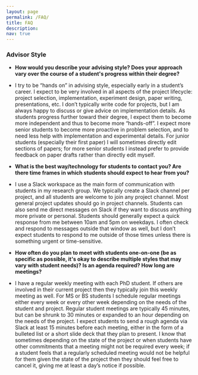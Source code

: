 ```yaml
---
layout: page
permalink: /FAQ/
title: FAQ
description: 
nav: true
---
```


<div class="FAQ">
  
<h3>Advisor Style</h3> 
  
  <ul>
<li><p><b>How would you describe your advising style? Does your approach vary over the course of a student's progress within their degree?</b></p>
</li>
<li><p>I try to be “hands on” in advising style, especially early in a student’s career. I expect to be very involved in all aspects of the project lifecycle: project selection, implementation, experiment design, paper writing, presentations, etc. I don’t typically write code for projects, but I am always happy to discuss or give advice on implementation details. As students progress further toward their degree, I expect them to become more independent and thus to become more “hands-off”. I expect more senior students to become more proactive in problem selection, and to need less help with implementation and experimental details. For junior students (especially their first paper) I will sometimes directly edit sections of papers; for more senior students I instead prefer to provide feedback on paper drafts rather than directly edit myself.</p>
</li>
</ul>
  
   <ul>
<li><p><b>What is the best way/technology for students to contact you? Are there time frames in which students should expect to hear from you?</b></p>
</li>
<li><p>I use a Slack workspace as the main form of communication with students in my research group. We typically create a Slack channel per project, and all students are welcome to join any project channel. Most general project updates should go in project channels. Students can also send me direct messages on Slack if they want to discuss anything more private or personal. Students should generally expect a quick response from me between 10am and 5pm on weekdays. I often check and respond to messages outside that window as well, but I don’t expect students to respond to me outside of those times unless there is something urgent or time-sensitive.</p>
</li>
</ul>
  
    
   <ul>
<li><p><b>How often do you plan to meet with students one-on-one (be as specific as possible, it's okay to describe multiple styles that may vary with student needs)? Is an agenda required? How long are meetings?</b></p>
</li>
<li><p>I have a regular weekly meeting with each PhD student. If others are involved in their current project then they typically join this weekly meeting as well. For MS or BS students I schedule regular meetings either every week or every other week depending on the needs of the student and project. Regular student meetings are typically 45 minutes, but can be shrunk to 30 minutes or expanded to an hour depending on the needs of the project. I expect students to send a rough agenda via Slack at least 15 minutes before each meeting, either in the form of a bulleted list or a short slide deck that they plan to present. I know that sometimes depending on the state of the project or when students have other commitments that a meeting might not be required every week; if a student feels that a regularly scheduled meeting would not be helpful for them given the state of the project then they should feel free to cancel it, giving me at least a day’s notice if possible.</p>
</li>
</ul>
  
  

</div>
